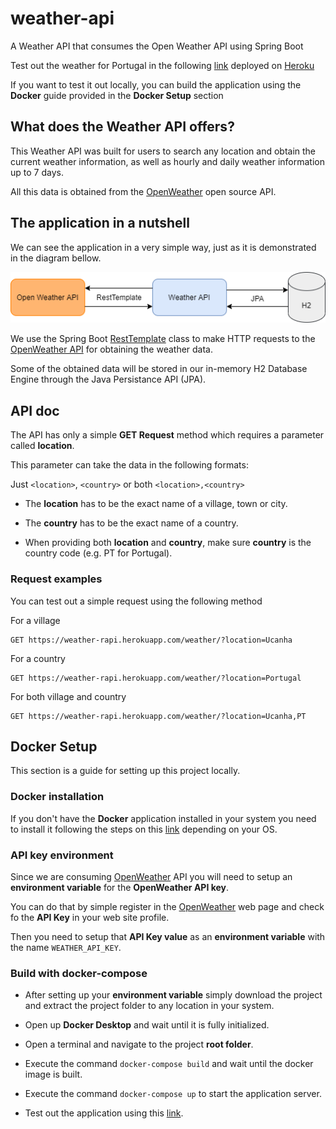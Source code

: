 # weather-api
A Weather API that consumes the Open Weather API using Spring Boot

Test out the weather for Portugal in the following [link](https://weather-rapi.herokuapp.com/weather/?location=Portugal) deployed on [Heroku](https://www.heroku.com)

If you want to test it out locally, you can build the application using the **Docker** guide provided in the **Docker Setup** section

## What does the Weather API offers?
This Weather API was built for users to search any location and obtain the current weather information, as well as hourly and daily weather information up to 7 days.

All this data is obtained from the [OpenWeather](https://openweathermap.org/api) open source API.

## The application in a nutshell
We can see the application in a very simple way, just as it is demonstrated in the diagram bellow.

<p align="center">
  <img src="https://github.com/ryzenboi98/weather-api/blob/main/structure.png">
</p>

We use the Spring Boot [RestTemplate](https://docs.spring.io/spring-framework/docs/current/javadoc-api/org/springframework/web/client/RestTemplate.html) class to make HTTP requests to the [OpenWeather API](https://openweathermap.org/api) for obtaining the weather data. 

Some of the obtained data will be stored in our in-memory H2 Database Engine through the Java Persistance API (JPA).

## API doc
The API has only a simple **GET Request** method which requires a parameter called **location**.

This parameter can take the data in the following formats:

Just `<location>`, `<country>` or both `<location>,<country>`

* The **location** has to be the exact name of a village, town or city. 

* The **country** has to be the exact name of a country.

* When providing both **location** and **country**, make sure  **country** is the country code (e.g. PT for Portugal).

### Request examples
You can test out a simple request using the following method

For a village
```http
GET https://weather-rapi.herokuapp.com/weather/?location=Ucanha
```

For a country
```http
GET https://weather-rapi.herokuapp.com/weather/?location=Portugal
```

For both village and country 
```http
GET https://weather-rapi.herokuapp.com/weather/?location=Ucanha,PT
```

## Docker Setup

This section is a guide for setting up this project locally.

### Docker installation

If you don't have the **Docker** application installed in your system you need to install it following the steps on this [link](https://docs.docker.com/get-docker/) depending on your OS.

### API key environment

Since we are consuming [OpenWeather](https://openweathermap.org/api) API you will need to setup an **environment variable** for the **OpenWeather API key**.

You can do that by simple register in the [OpenWeather](https://home.openweathermap.org/users/sign_up) web page and check fo the **API Key** in your web site profile.

Then you need to setup that **API Key value** as an **environment variable** with the name `WEATHER_API_KEY`.

### Build with docker-compose

* After setting up your **environment variable** simply download the project and extract the project folder to any location in your system.
 
* Open up **Docker Desktop** and wait until it is fully initialized.

* Open a terminal and navigate to the project **root folder**.
 
* Execute the command `docker-compose build` and wait until the docker image is built.

* Execute the command `docker-compose up` to start the application server.

* Test out the application using this [link](http://localhost:8080/weather/?location=Portugal).
